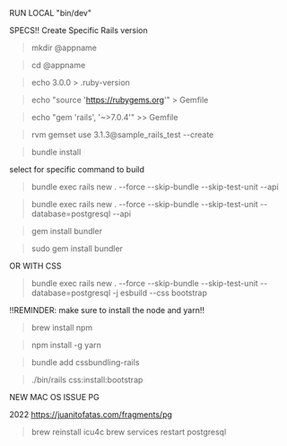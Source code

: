 RUN LOCAL "bin/dev"

SPECS!! Create Specific Rails version


> mkdir @appname

> cd @appname

> echo 3.0.0 > .ruby-version

> echo "source 'https://rubygems.org'" > Gemfile

> echo "gem 'rails', '~>7.0.4'"  >>  Gemfile

> rvm gemset use  3.1.3@sample_rails_test --create

> bundle install

select for specific command to build

> bundle exec rails new . --force --skip-bundle --skip-test-unit --api

> bundle exec rails new . --force --skip-bundle --skip-test-unit --database=postgresql --api

> gem install bundler

> sudo gem install bundler

OR WITH CSS

> bundle exec rails new . --force --skip-bundle --skip-test-unit --database=postgresql  -j esbuild --css bootstrap

!!REMINDER: make sure to install the node and yarn!!

> brew  install npm

> npm install -g yarn

> bundle add cssbundling-rails

> ./bin/rails css:install:bootstrap

NEW MAC OS ISSUE PG

2022
https://juanitofatas.com/fragments/pg
> brew reinstall icu4c
> brew services restart postgresql
